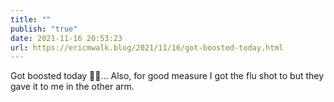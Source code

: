 ```yaml
---
title: ""
publish: "true"
date: 2021-11-16 20:53:23
url: https://ericmwalk.blog/2021/11/16/got-boosted-today.html
---
```


Got boosted today 💉🚀… Also, for good measure I got the flu shot to but they gave it to me in the other arm.